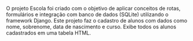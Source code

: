 O projeto Escola foi criado com o objetivo de aplicar conceitos de rotas, formulários e integração com banco de dados (SQLite) utilizando o framework Django. 
Este projeto faz o cadastro de alunos com dados como nome, sobrenome, data de nascimento e curso.
Exibe todos os alunos cadastrados em uma tabela HTML.
